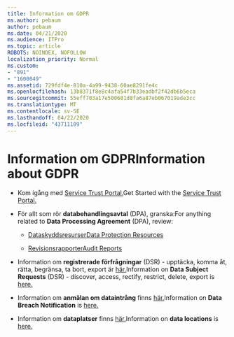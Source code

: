 ```yaml
---
title: Information om GDPR
ms.author: pebaum
author: pebaum
ms.date: 04/21/2020
ms.audience: ITPro
ms.topic: article
ROBOTS: NOINDEX, NOFOLLOW
localization_priority: Normal
ms.custom:
- "891"
- "1600049"
ms.assetid: 729fdf4e-810a-4a99-9438-60ae8291fe4c
ms.openlocfilehash: 13b8371f8e8c4afa54f7b33eadbf2f42db6b5eca
ms.sourcegitcommit: 55eff703a17e500681d8fa6a87eb067019ade3cc
ms.translationtype: MT
ms.contentlocale: sv-SE
ms.lasthandoff: 04/22/2020
ms.locfileid: "43711109"
---
```

# <a name="information-about-gdpr"></a><span data-ttu-id="397d6-102">Information om GDPR</span><span class="sxs-lookup"><span data-stu-id="397d6-102">Information about GDPR</span></span>

- <span data-ttu-id="397d6-103">Kom igång med [Service Trust Portal.](https://servicetrust.microsoft.com/ViewPage/GDPRGetStarted)</span><span class="sxs-lookup"><span data-stu-id="397d6-103">Get Started with the [Service Trust Portal.](https://servicetrust.microsoft.com/ViewPage/GDPRGetStarted)</span></span>

- <span data-ttu-id="397d6-104">För allt som rör **databehandlingsavtal** (DPA), granska:</span><span class="sxs-lookup"><span data-stu-id="397d6-104">For anything related to **Data Processing Agreement** (DPA), review:</span></span>

  - [<span data-ttu-id="397d6-105">Dataskyddsresurser</span><span class="sxs-lookup"><span data-stu-id="397d6-105">Data Protection Resources</span></span>](https://servicetrust.microsoft.com/ViewPage/TrustDocuments)

  - [<span data-ttu-id="397d6-106">Revisionsrapporter</span><span class="sxs-lookup"><span data-stu-id="397d6-106">Audit Reports</span></span>](https://servicetrust.microsoft.com/ViewPage/MSComplianceGuide)

- <span data-ttu-id="397d6-107">Information om **registrerade förfrågningar** (DSR) - upptäcka, komma åt, rätta, begränsa, ta bort, export är [här.](https://docs.microsoft.com/microsoft-365/compliance/gdpr-dsr-office365)</span><span class="sxs-lookup"><span data-stu-id="397d6-107">Information on **Data Subject Requests** (DSR) - discover, access, rectify, restrict, delete, export is [here.](https://docs.microsoft.com/microsoft-365/compliance/gdpr-dsr-office365)</span></span>

- <span data-ttu-id="397d6-108">Information om **anmälan om dataintrång** finns [här.](https://servicetrust.microsoft.com/ViewPage/GDPRBreach)</span><span class="sxs-lookup"><span data-stu-id="397d6-108">Information on **Data Breach Notification** is [here.](https://servicetrust.microsoft.com/ViewPage/GDPRBreach)</span></span>

- <span data-ttu-id="397d6-109">Information om **dataplatser** finns [här.](https://products.office.com/where-is-your-data-located?ms.officeurl=datamaps&amp;geo=All#All)</span><span class="sxs-lookup"><span data-stu-id="397d6-109">Information on **data locations** is [here.](https://products.office.com/where-is-your-data-located?ms.officeurl=datamaps&amp;geo=All#All)</span></span>
